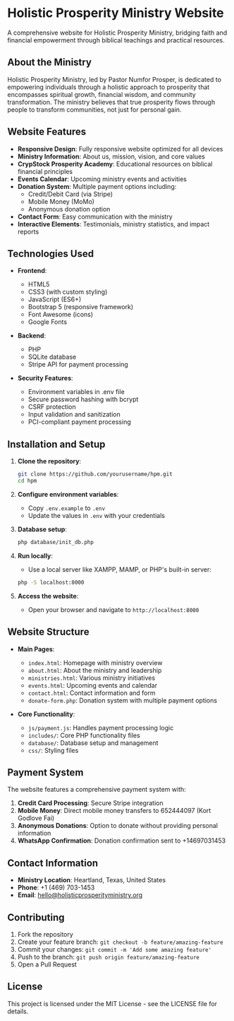 # Holistic Prosperity Ministry Website

A comprehensive website for Holistic Prosperity Ministry, bridging faith and financial empowerment through biblical teachings and practical resources.

## About the Ministry

Holistic Prosperity Ministry, led by Pastor Numfor Prosper, is dedicated to empowering individuals through a holistic approach to prosperity that encompasses spiritual growth, financial wisdom, and community transformation. The ministry believes that true prosperity flows through people to transform communities, not just for personal gain.

## Website Features

- **Responsive Design**: Fully responsive website optimized for all devices
- **Ministry Information**: About us, mission, vision, and core values
- **CrypStock Prosperity Academy**: Educational resources on biblical financial principles
- **Events Calendar**: Upcoming ministry events and activities
- **Donation System**: Multiple payment options including:
  - Credit/Debit Card (via Stripe)
  - Mobile Money (MoMo)
  - Anonymous donation option
- **Contact Form**: Easy communication with the ministry
- **Interactive Elements**: Testimonials, ministry statistics, and impact reports

## Technologies Used

- **Frontend**:
  - HTML5
  - CSS3 (with custom styling)
  - JavaScript (ES6+)
  - Bootstrap 5 (responsive framework)
  - Font Awesome (icons)
  - Google Fonts

- **Backend**:
  - PHP
  - SQLite database
  - Stripe API for payment processing

- **Security Features**:
  - Environment variables in .env file
  - Secure password hashing with bcrypt
  - CSRF protection
  - Input validation and sanitization
  - PCI-compliant payment processing

## Installation and Setup

1. **Clone the repository**:
   ```bash
   git clone https://github.com/yourusername/hpm.git
   cd hpm
   ```

2. **Configure environment variables**:
   - Copy `.env.example` to `.env`
   - Update the values in `.env` with your credentials

3. **Database setup**:
   ```bash
   php database/init_db.php
   ```

4. **Run locally**:
   - Use a local server like XAMPP, MAMP, or PHP's built-in server:
   ```bash
   php -S localhost:8000
   ```

5. **Access the website**:
   - Open your browser and navigate to `http://localhost:8000`

## Website Structure

- **Main Pages**:
  - `index.html`: Homepage with ministry overview
  - `about.html`: About the ministry and leadership
  - `ministries.html`: Various ministry initiatives
  - `events.html`: Upcoming events and calendar
  - `contact.html`: Contact information and form
  - `donate-form.php`: Donation system with multiple payment options

- **Core Functionality**:
  - `js/payment.js`: Handles payment processing logic
  - `includes/`: Core PHP functionality files
  - `database/`: Database setup and management
  - `css/`: Styling files

## Payment System

The website features a comprehensive payment system with:

1. **Credit Card Processing**: Secure Stripe integration
2. **Mobile Money**: Direct mobile money transfers to 652444097 (Kort Godlove Fai)
3. **Anonymous Donations**: Option to donate without providing personal information
4. **WhatsApp Confirmation**: Donation confirmation sent to +14697031453

## Contact Information

- **Ministry Location**: Heartland, Texas, United States
- **Phone**: +1 (469) 703-1453
- **Email**: hello@holisticprosperityministry.org

## Contributing

1. Fork the repository
2. Create your feature branch: `git checkout -b feature/amazing-feature`
3. Commit your changes: `git commit -m 'Add some amazing feature'`
4. Push to the branch: `git push origin feature/amazing-feature`
5. Open a Pull Request

## License

This project is licensed under the MIT License - see the LICENSE file for details.

